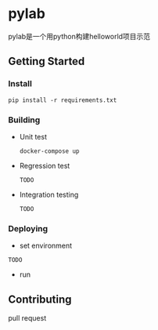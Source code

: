 # pylab

pylab是一个用python构建helloworld项目示范

## Getting Started

### Install

```
pip install -r requirements.txt
```

### Building
- Unit test

  ```
  docker-compose up
  ```
- Regression test
  ```
  TODO
  ```
- Integration testing
  ```
  TODO
  ```
### Deploying
- set environment
```
TODO
```
- run

## Contributing
pull request
